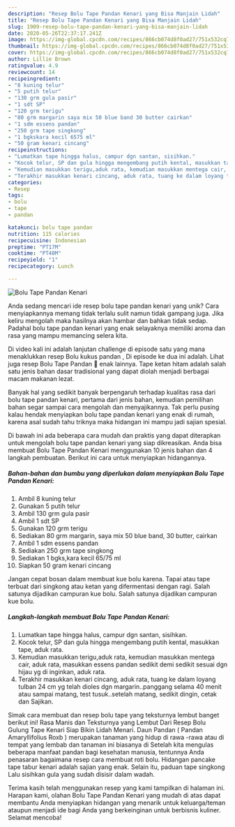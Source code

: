 ```yaml
---
description: "Resep Bolu Tape Pandan Kenari yang Bisa Manjain Lidah"
title: "Resep Bolu Tape Pandan Kenari yang Bisa Manjain Lidah"
slug: 1909-resep-bolu-tape-pandan-kenari-yang-bisa-manjain-lidah
date: 2020-05-26T22:37:17.241Z
image: https://img-global.cpcdn.com/recipes/866cb074d8f0ad27/751x532cq70/bolu-tape-pandan-kenari-foto-resep-utama.jpg
thumbnail: https://img-global.cpcdn.com/recipes/866cb074d8f0ad27/751x532cq70/bolu-tape-pandan-kenari-foto-resep-utama.jpg
cover: https://img-global.cpcdn.com/recipes/866cb074d8f0ad27/751x532cq70/bolu-tape-pandan-kenari-foto-resep-utama.jpg
author: Lillie Brown
ratingvalue: 4.9
reviewcount: 14
recipeingredient:
- "8 kuning telur"
- "5 putih telur"
- "130 grm gula pasir"
- "1 sdt SP"
- "120 grm terigu"
- "80 grm margarin saya mix 50 blue band 30 butter cairkan"
- "1 sdm essens pandan"
- "250 grm tape singkong"
- "1 bgkskara kecil 6575 ml"
- "50 gram kenari cincang"
recipeinstructions:
- "Lumatkan tape hingga halus, campur dgn santan, sisihkan."
- "Kocok telur, SP dan gula hingga mengembang putih kental, masukkan tape, aduk rata."
- "Kemudian masukkan terigu,aduk rata, kemudian masukkan mentega cair, aduk rata, masukkan essens pandan sedikit demi sedikit sesuai dgn hijau yg di inginkan, aduk rata."
- "Terakhir masukkan kenari cincang, aduk rata, tuang ke dalam loyang tulban 24 cm yg telah dioles dgn margarin..panggang selama 40 menit atau sampai matang, test tusuk..setelah matang, sedikit dingin, cetak dan Sajikan."
categories:
- Resep
tags:
- bolu
- tape
- pandan

katakunci: bolu tape pandan 
nutrition: 115 calories
recipecuisine: Indonesian
preptime: "PT17M"
cooktime: "PT40M"
recipeyield: "1"
recipecategory: Lunch

---
```



![Bolu Tape Pandan Kenari](https://img-global.cpcdn.com/recipes/866cb074d8f0ad27/751x532cq70/bolu-tape-pandan-kenari-foto-resep-utama.jpg)

Anda sedang mencari ide resep bolu tape pandan kenari yang unik? Cara menyiapkannya memang tidak terlalu sulit namun tidak gampang juga. Jika keliru mengolah maka hasilnya akan hambar dan bahkan tidak sedap. Padahal bolu tape pandan kenari yang enak selayaknya memiliki aroma dan rasa yang mampu memancing selera kita.

Di video kali ini adalah lanjutan challenge di episode satu yang mana menaklukkan resep Bolu kukus pandan , Di episode ke dua ini adalah. Lihat juga resep Bolu Tape Pandan 💚 enak lainnya. Tape ketan hitam adalah salah satu jenis bahan dasar tradisional yang dapat diolah menjadi berbagai macam makanan lezat.

Banyak hal yang sedikit banyak berpengaruh terhadap kualitas rasa dari bolu tape pandan kenari, pertama dari jenis bahan, kemudian pemilihan bahan segar sampai cara mengolah dan menyajikannya. Tak perlu pusing kalau hendak menyiapkan bolu tape pandan kenari yang enak di rumah, karena asal sudah tahu triknya maka hidangan ini mampu jadi sajian spesial.


Di bawah ini ada beberapa cara mudah dan praktis yang dapat diterapkan untuk mengolah bolu tape pandan kenari yang siap dikreasikan. Anda bisa membuat Bolu Tape Pandan Kenari menggunakan 10 jenis bahan dan 4 langkah pembuatan. Berikut ini cara untuk menyiapkan hidangannya.

<!--inarticleads1-->

##### Bahan-bahan dan bumbu yang diperlukan dalam menyiapkan Bolu Tape Pandan Kenari:

1. Ambil 8 kuning telur
1. Gunakan 5 putih telur
1. Ambil 130 grm gula pasir
1. Ambil 1 sdt SP
1. Gunakan 120 grm terigu
1. Sediakan 80 grm margarin, saya mix 50 blue band, 30 butter, cairkan
1. Ambil 1 sdm essens pandan
1. Sediakan 250 grm tape singkong
1. Sediakan 1 bgks,kara kecil 65/75 ml
1. Siapkan 50 gram kenari cincang


Jangan cepat bosan dalam membuat kue bolu karena. Tapai atau tape terbuat dari singkong atau ketan yang difermentasi dengan ragi. Salah satunya dijadikan campuran kue bolu. Salah satunya dijadikan campuran kue bolu. 

<!--inarticleads2-->

##### Langkah-langkah membuat Bolu Tape Pandan Kenari:

1. Lumatkan tape hingga halus, campur dgn santan, sisihkan.
1. Kocok telur, SP dan gula hingga mengembang putih kental, masukkan tape, aduk rata.
1. Kemudian masukkan terigu,aduk rata, kemudian masukkan mentega cair, aduk rata, masukkan essens pandan sedikit demi sedikit sesuai dgn hijau yg di inginkan, aduk rata.
1. Terakhir masukkan kenari cincang, aduk rata, tuang ke dalam loyang tulban 24 cm yg telah dioles dgn margarin..panggang selama 40 menit atau sampai matang, test tusuk..setelah matang, sedikit dingin, cetak dan Sajikan.


Simak cara membuat dan resep bolu tape yang teksturnya lembut banget berikut ini! Rasa Manis dan Teksturnya yang Lembut Dari Resep Bolu Gulung Tape Kenari Siap Bikin Lidah Menari. Daun Pandan ( Pandan Amaryllifolius Roxb ) merupakan tanaman yang hidup di rawa -rawa atau di tempat yang lembab dan tanaman ini biasanya di Setelah kita mengulas beberapa manfaat pandan bagi kesehatan manusia, tentunnya Anda penasaran bagaimana resep cara membuat roti bolu. Hidangan pancake tape tabur kenari adalah sajian yang enak. Selain itu, paduan tape singkong Lalu sisihkan gula yang sudah disisir dalam wadah. 

Terima kasih telah menggunakan resep yang kami tampilkan di halaman ini. Harapan kami, olahan Bolu Tape Pandan Kenari yang mudah di atas dapat membantu Anda menyiapkan hidangan yang menarik untuk keluarga/teman ataupun menjadi ide bagi Anda yang berkeinginan untuk berbisnis kuliner. Selamat mencoba!
